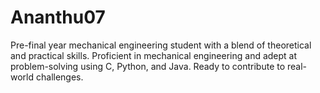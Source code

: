 # Ananthu07
Pre-final year mechanical engineering student with a blend of theoretical and practical skills. Proficient in mechanical engineering and adept at problem-solving using C, Python, and Java. Ready to contribute to real-world challenges.
